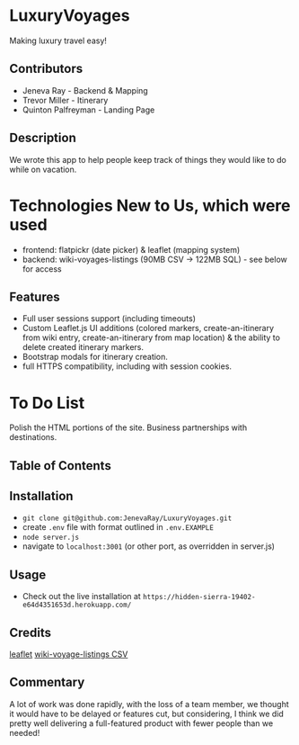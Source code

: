 # LuxuryVoyages
Making luxury travel easy!

## Contributors
* Jeneva Ray - Backend & Mapping
* Trevor Miller - Itinerary
* Quinton Palfreyman - Landing Page

## Description
We wrote this app to help people keep track of things they would like to do while on vacation.

# Technologies New to Us, which were used
* frontend: flatpickr (date picker) & leaflet (mapping system)
* backend: wiki-voyages-listings (90MB CSV -> 122MB SQL) - see below for access


## Features
* Full user sessions support (including timeouts)
* Custom Leaflet.js UI additions (colored markers, create-an-itinerary from wiki entry, create-an-itinerary from map location)
& the ability to delete created itinerary markers.
* Bootstrap modals for itinerary creation.
* full HTTPS compatibility, including with session cookies.

# To Do List
Polish the HTML portions of the site.
Business partnerships with destinations.


## Table of Contents

## Installation
* `git clone git@github.com:JenevaRay/LuxuryVoyages.git`
* create `.env` file with format outlined in `.env.EXAMPLE`
* `node server.js`
* navigate to `localhost:3001` (or other port, as overridden in server.js)

## Usage
* Check out the live installation at `https://hidden-sierra-19402-e64d4351653d.herokuapp.com/`

## Credits
[leaflet](https://leafletjs.com) 
[wiki-voyage-listings CSV](https://data.world/nicolas-raoul/wikivoyage-points-of-interest/workspace/file?filename=wikivoyage-listings-en.csv)

## Commentary
A lot of work was done rapidly, with the loss of a team member, we thought it would have to be delayed or features cut, but considering, I think we did pretty well delivering a full-featured product with fewer people than we needed!
